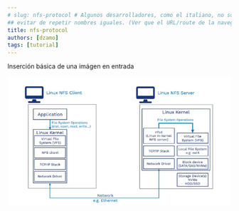 ```yaml
---
# slug: nfs-protocol # Algunos desarrolladores, como el italiano, no son de usar el "slug" para
## evitar de repetir nombres iguales. (Ver que el URL/route de la navegación se módifica)
title: nfs-protocol 
authors: [dzamo]
tags: [tutorial]
---
```


Inserción básica de una imágen en   entrada

<!-- truncate -->

![nfs-protocol](nfs-protocol.org.png)